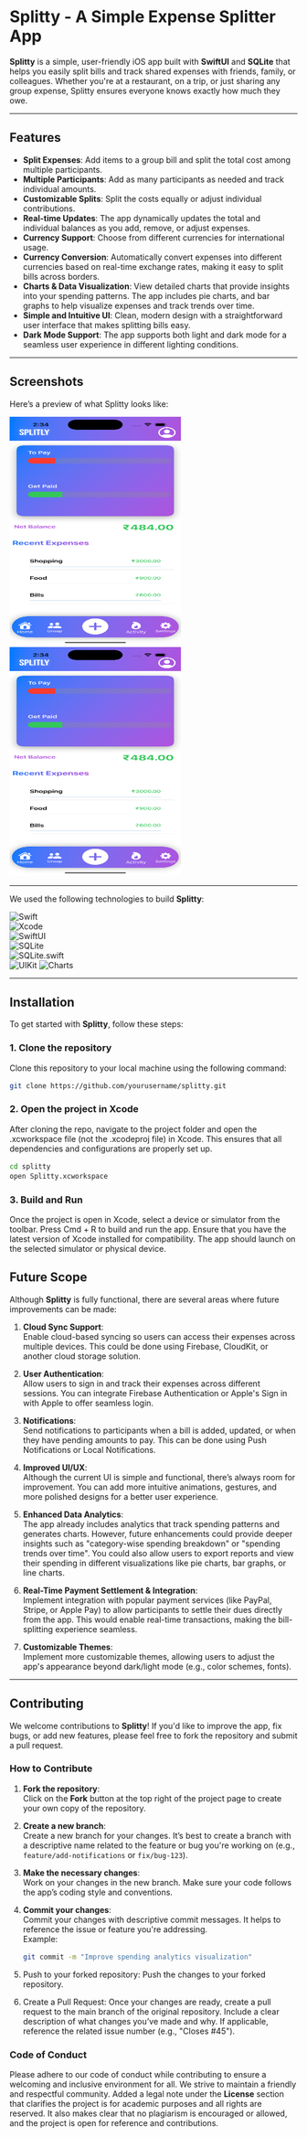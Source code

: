 # Splitty - A Simple Expense Splitter App

**Splitty** is a simple, user-friendly iOS app built with **SwiftUI** and **SQLite** that helps you easily split bills and track shared expenses with friends, family, or colleagues. Whether you're at a restaurant, on a trip, or just sharing any group expense, Splitty ensures everyone knows exactly how much they owe.

---

## Features

- **Split Expenses**: Add items to a group bill and split the total cost among multiple participants.
- **Multiple Participants**: Add as many participants as needed and track individual amounts.
- **Customizable Splits**: Split the costs equally or adjust individual contributions.
- **Real-time Updates**: The app dynamically updates the total and individual balances as you add, remove, or adjust expenses.
- **Currency Support**: Choose from different currencies for international usage.
- **Currency Conversion**: Automatically convert expenses into different currencies based on real-time exchange rates, making it easy to split bills across borders.
- **Charts & Data Visualization**: View detailed charts that provide insights into your spending patterns. The app includes pie charts, and bar graphs to help visualize expenses and track trends over time.
- **Simple and Intuitive UI**: Clean, modern design with a straightforward user interface that makes splitting bills easy.
- **Dark Mode Support**: The app supports both light and dark mode for a seamless user experience in different lighting conditions.

---

## Screenshots

Here’s a preview of what Splitty looks like:

<img src="Screenshot%201.png" alt="Screenshot 1" width="300" height="400"/> 
<img src="Screenshot%201.png" alt="Screenshot 2" width="300" height="400"/> 

---


We used the following technologies to build **Splitty**:

![Swift](https://img.shields.io/badge/Swift-4C4C4C?style=flat&logo=swift&logoColor=white)  
![Xcode](https://img.shields.io/badge/Xcode-1575F9?style=flat&logo=xcode&logoColor=white)  
![SwiftUI](https://img.shields.io/badge/SwiftUI-100000?style=flat&logo=swift&logoColor=white)  
![SQLite](https://img.shields.io/badge/SQLite-003B57?style=flat&logo=sqlite&logoColor=white)  
![SQLite.swift](https://img.shields.io/badge/SQLite.swift-3C3C3C?style=flat&logo=swift&logoColor=gray)  
![UIKit](https://img.shields.io/badge/UIKit-0078D4?style=flat&logo=apple&logoColor=red)
![Charts](https://img.shields.io/badge/Charts-4C4C4C?style=flat&logo=chartjs&logoColor=white)  




---

## Installation

To get started with **Splitty**, follow these steps:

### 1. Clone the repository

Clone this repository to your local machine using the following command:

```bash
git clone https://github.com/yourusername/splitty.git
```

### 2. Open the project in Xcode

After cloning the repo, navigate to the project folder and open the .xcworkspace file (not the .xcodeproj file) in Xcode. This ensures that all dependencies and configurations are properly set up.

```bash
cd splitty
open Splitty.xcworkspace
```

### 3. Build and Run

Once the project is open in Xcode, select a device or simulator from the toolbar.
Press Cmd + R to build and run the app.
Ensure that you have the latest version of Xcode installed for compatibility.
The app should launch on the selected simulator or physical device.

## Future Scope

Although **Splitty** is fully functional, there are several areas where future improvements can be made:

1. **Cloud Sync Support**:  
   Enable cloud-based syncing so users can access their expenses across multiple devices. This could be done using Firebase, CloudKit, or another cloud storage solution.

2. **User Authentication**:  
   Allow users to sign in and track their expenses across different sessions. You can integrate Firebase Authentication or Apple's Sign in with Apple to offer seamless login.

3. **Notifications**:  
   Send notifications to participants when a bill is added, updated, or when they have pending amounts to pay. This can be done using Push Notifications or Local Notifications.

4. **Improved UI/UX**:  
   Although the current UI is simple and functional, there’s always room for improvement. You can add more intuitive animations, gestures, and more polished designs for a better user experience.

5. **Enhanced Data Analytics**:  
   The app already includes analytics that track spending patterns and generates charts. However, future enhancements could provide deeper insights such as "category-wise spending breakdown" or "spending trends over time". You could also allow users to export reports and view their spending in different visualizations like pie charts, bar graphs, or line charts.

6. **Real-Time Payment Settlement & Integration**:  
   Implement integration with popular payment services (like PayPal, Stripe, or Apple Pay) to allow participants to settle their dues directly from the app. This would enable real-time transactions, making the bill-splitting experience seamless.

7. **Customizable Themes**:  
   Implement more customizable themes, allowing users to adjust the app's appearance beyond dark/light mode (e.g., color schemes, fonts).

---


## Contributing

We welcome contributions to **Splitty**! If you'd like to improve the app, fix bugs, or add new features, please feel free to fork the repository and submit a pull request.

### How to Contribute

1. **Fork the repository**:  
   Click on the **Fork** button at the top right of the project page to create your own copy of the repository.

2. **Create a new branch**:  
   Create a new branch for your changes. It’s best to create a branch with a descriptive name related to the feature or bug you're working on (e.g., `feature/add-notifications` or `fix/bug-123`).

3. **Make the necessary changes**:  
   Work on your changes in the new branch. Make sure your code follows the app’s coding style and conventions.

4. **Commit your changes**:  
   Commit your changes with descriptive commit messages. It helps to reference the issue or feature you're addressing.  
   Example:  
   ```bash
   git commit -m "Improve spending analytics visualization"
   ```
5. Push to your forked repository:
Push the changes to your forked repository.

6. Create a Pull Request:
Once your changes are ready, create a pull request to the main branch of the original repository.
Include a clear description of what changes you’ve made and why. If applicable, reference the related issue number (e.g., "Closes #45").


### Code of Conduct

Please adhere to our code of conduct while contributing to ensure a welcoming and inclusive environment for all. We strive to maintain a friendly and respectful community.
Added a legal note under the **License** section that clarifies the project is for academic purposes and all rights are reserved. It also makes clear that no plagiarism is encouraged or allowed, and the project is open for reference and contributions.

